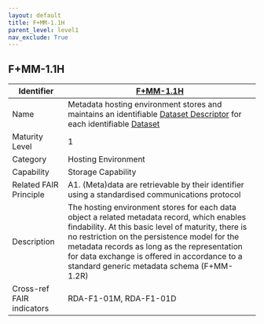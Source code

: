 ```yaml
---
layout: default
title: F+MM-1.1H
parent_level: level1
nav_exclude: True
---
```


## F+MM-1.1H

| Identifier | [F+MM-1.1H](https://github.com/FAIRplus/Data-Maturity/edit/v0.3/docs/_indicators/C.%20F+MM-1.1H.md) |
| ---------- | ----------|
| Name | Metadata hosting environment stores and maintains an identifiable [Dataset Descriptor](https://fairplus.github.io/Data-Maturity/docs/Glossary/#dataset-descriptor) for each identifiable [Dataset](https://fairplus.github.io/Data-Maturity/docs/Glossary/#dataset) |
| Maturity Level | 1 |
| Category | Hosting Environment |
| Capability | Storage Capability |
| Related FAIR Principle | A1. (Meta)data are retrievable by their identifier using a standardised communications protocol |
| Description | The hosting environment stores for each data object a related metadata record, which enables findability. At this basic level of maturity, there is no restriction on the persistence model for the metadata records as long as the representation for data exchange is offered in accordance to a standard generic metadata schema (F+MM-1.2R)  |
| Cross-ref FAIR indicators | RDA-F1-01M, RDA-F1-01D |
